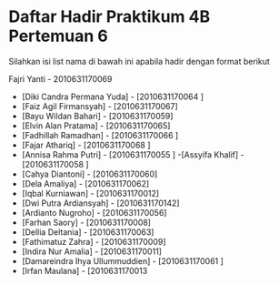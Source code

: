 # Daftar Hadir Praktikum 4B Pertemuan 6
Silahkan isi list nama di bawah ini apabila hadir dengan format berikut

Fajri Yanti - 2010631170069
- [Diki Candra Permana Yuda] - [2010631170064 ]
- [Faiz Agil Firmansyah] - [2010631170067]
- [Bayu Wildan Bahari] - [2010631170059]
- [Elvin Alan Pratama] - [2010631170065]
- [Fadhillah Ramadhan] - [2010631170066 ]
- [Fajar Athariq] - [2010631170068 ]
- [Annisa Rahma Putri] - [2010631170055 ]
-[Assyifa Khalif] - [2010631170058 ]
- [Cahya Diantoni] - [2010631170060]
- [Dela Amaliya] - [2010631170062]
- [Iqbal Kurniawan] - [2010631170012]
- [Dwi Putra Ardiansyah] - [2010631170142]
- [Ardianto Nugroho] - [2010631170056]
- [Farhan Saory] - [2010631170008]
- [Dellia Deltania] - [2010631170063]
- [Fathimatuz Zahra] - [2010631170009]
- [Indira Nur Amalia] - [2010631170011]
- [Damareindra Ihya Ullummuddien] - [2010631170061 ]
- [Irfan Maulana] - [2010631170013
